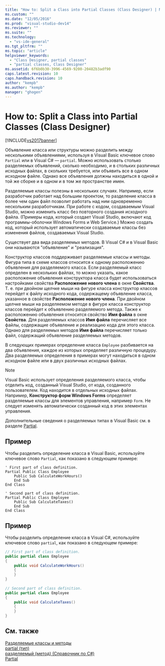 ```yaml
---
title: "How to: Split a Class into Partial Classes (Class Designer) | Microsoft Docs"
ms.custom: ""
ms.date: "12/05/2016"
ms.prod: "visual-studio-dev14"
ms.reviewer: ""
ms.suite: ""
ms.technology: 
  - "vs-ide-general"
ms.tgt_pltfrm: ""
ms.topic: "article"
helpviewer_keywords: 
  - "Class Designer, partial classes"
  - "partial classes, Class Designer"
ms.assetid: 6f6b0b30-3996-4569-9200-20482b3adf90
caps.latest.revision: 10
caps.handback.revision: 10
author: "kempb"
ms.author: "kempb"
manager: "ghogen"
---
```

# How to: Split a Class into Partial Classes (Class Designer)
[!INCLUDE[vs2017banner](../code-quality/includes/vs2017banner.md)]

Объявление класса или структуры можно разделить между несколькими объявлениями, используя в Visual Basic ключевое слово `Partial` или в Visual C\# — `partial`.  Можно использовать столько разделяемых объявлений, сколько необходимо, и в стольких различных исходных файлах, в скольких требуется, или объявить все в одном исходном файле.  Однако все объявления должны находиться в одной и той же сборке и в одном и в том же пространстве имен.  
  
 Разделяемые классы полезны в нескольких случаях.  Например, если разработчик работает над большим проектом, то разделение класса в более чем один файл позволит работать над ним одновременно нескольким разработчикам.  При работе с кодом, создаваемым Visual Studio, можно изменить класс без повторного создания исходного файла.  \(Примеры кода, который создает Visual Studio, включают код программы\-оболочки Windows Forms и Web Service.\) Можно создать код, который использует автоматически создаваемые классы без изменения файлов, создаваемых Visual Studio.  
  
 Существует два вида разделяемых методов.  В Visual C\# и в Visual Basic они называются "объявление" и "реализация".  
  
 Конструктор классов поддерживает разделяемые классы и методы.  Фигура типа в схеме классов относится к одному расположению объявления для разделяемого класса.  Если разделяемый класс определен в нескольких файлах, то можно указать, какое расположение объявления конструктора класса будет использоваться настройками свойства **Расположение нового члена** в окне **Свойства**.  Т. е. при двойном щелчке мыши на фигуре класса конструктор классов перейдет к файлу исходного кода, содержащему объявление класса, указанное в свойстве **Расположение нового члена**.  При двойном щелчке мыши на разделяемом методе в фигуре класса конструктор классов перейдет к объявлению разделяемого метода.  Также к расположению объявления относится свойство **Имя файла** в окне **Свойства**.  Для разделяемых классов **Имя файла** перечисляет все файлы, содержащие объявление и реализацию кода для этого класса.  Однако для разделяемых методов **Имя файла** перечисляет только файл, содержащий объявление разделяемых методов.  
  
 В следующих примерах определение класса `Employee` разбивается на два объявления, каждое из которых определяет различную процедуру.  Два разделяемых определения в примерах могут находиться в одном исходном файле или в двух различных исходных файлах.  
  
> [!NOTE]
>  Visual Basic использует определения разделяемого класса, чтобы отделить код, созданный Visual Studio, от кода, созданного пользователем.  Код находится в отдельных исходных файлах.  Например, **Конструктор форм Windows Forms** определяет разделяемые классы для элементов управления, например `Form`.  Не следует изменять автоматически созданный код в этих элементах управления.  
  
 Дополнительные сведения о разделяемых типах в Visual Basic см. в разделе [Partial](/dotnet/visual-basic/language-reference/modifiers/partial).  
  
## Пример  
 Чтобы разделить определение класса в Visual Basic, используйте ключевое слово `Partial`, как показано в следующем примере:  
  
```vb#  
' First part of class definition.  
Partial Public Class Employee  
    Public Sub CalculateWorkHours()  
    End Sub  
End Class  
  
' Second part of class definition.  
Partial Public Class Employee  
    Public Sub CalculateTaxes()  
    End Sub  
End Class  
```  
  
## Пример  
 Чтобы разделить определение класса в Visual C\#, используйте ключевое слово `partial`, как показано в следующем примере:  
  
```c#  
// First part of class definition.  
public partial class Employee  
{  
    public void CalculateWorkHours()  
    {  
    }  
}  
  
// Second part of class definition.  
public partial class Employee  
{  
    public void CalculateTaxes()  
    {  
    }  
}  
```  
  
## См. также  
 [Разделяемые классы и методы](/dotnet/csharp/programming-guide/classes-and-structs/partial-classes-and-methods)   
 [partial \(тип\)](/dotnet/csharp/language-reference/keywords/partial-type)   
 [разделяемый \(метод\) \(Справочник по C\#\)](/dotnet/csharp/language-reference/keywords/partial-method)   
 [Partial](/dotnet/visual-basic/language-reference/modifiers/partial)